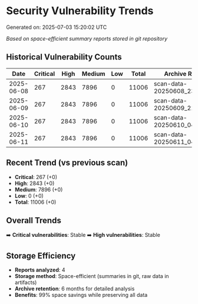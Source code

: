 # Security Vulnerability Trends

Generated on: 2025-07-03 15:20:02 UTC

*Based on space-efficient summary reports stored in git repository*

## Historical Vulnerability Counts

| Date | Critical | High | Medium | Low | Total | Archive Reference |
|------|----------|------|--------|-----|-------|--------------------|
| 2025-06-08 | 267 | 2843 | 7896 | 0 | 11006 | scan-data-20250608_230555.tar.gz |
| 2025-06-09 | 267 | 2843 | 7896 | 0 | 11006 | scan-data-20250609_215208.tar.gz |
| 2025-06-10 | 267 | 2843 | 7896 | 0 | 11006 | scan-data-20250610_041425.tar.gz |
| 2025-06-11 | 267 | 2843 | 7896 | 0 | 11006 | scan-data-20250611_040854.tar.gz |

## Recent Trend (vs previous scan)

- **Critical**: 267 (+0)
- **High**: 2843 (+0)
- **Medium**: 7896 (+0)
- **Low**: 0 (+0)
- **Total**: 11006 (+0)

## Overall Trends

➡️ **Critical vulnerabilities**: Stable
➡️ **High vulnerabilities**: Stable

## Storage Efficiency

- **Reports analyzed**: 4
- **Storage method**: Space-efficient (summaries in git, raw data in artifacts)
- **Archive retention**: 6 months for detailed analysis
- **Benefits**: 99% space savings while preserving all data
